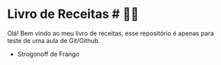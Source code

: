 # Livro de Receitas # :man_cook:

Olá! Bem vindo ao meu livro de receitas, esse repositório é apenas para teste de uma aula de Git/Github.

* Strogonoff de Frango
